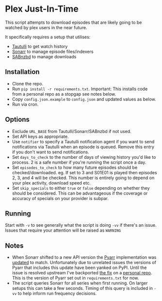 # Plex Just-In-Time

This script attempts to download episodes that are likely going to be watched by plex users in the near future.

It specifically requires a setup that utilises:
* [Tautulli](https://github.com/Tautulli/Tautulli) to get watch history
* [Sonarr](https://github.com/Sonarr/Sonarr) to manage episode files/indexers
* [SABnzbd](https://github.com/sabnzbd/sabnzbd) to manage downloads

## Installation

* Clone the repo.
* Run `pip install -r requirements.txt`. Important: This installs code from a personal repo as a stopgap see notes below.
* Copy `config.json.example` to `config.json` and updated values as below.
* Run via cron.

## Options

* Exclude `URL_BASE` from Tautulli/Sonarr/SABnzbd if not used.
* Set API keys as appropriate.
* Use `notifier` to specify a Tautulli notification agent if you want to send notifications via Tautulli when an episode is queued. Remove this entry if you don't want to send notifications.
* Set `days_to_check` to the number of days of viewing history you'd like to process. 2 is a safe number if you're running the script once a day.
* Set `episodes_to_check` to how many future episodes should be checked/downloaded. eg. If set to 3 and S01E01 is played then episodes 2, 3, and 4 will be checked. This number is entirely going to depend on your plex activity, download speed etc.
* Set `skip_specials` to either `true` or `false` depending on whether they should be considered. This can be advantageous if the coverage or accuracy of specials on your provider is subpar.

## Running

Start with `-v` to see generally what the script is doing `-vv` if there's an issue. Issues that require your attention will be raised as `WARNING`

## Notes

* When Sonarr shifted to a new API version the [Pyarr](https://github.com/totaldebug/pyarr) implementation was [updated](https://github.com/totaldebug/pyarr/issues/108) to match. Unfortunately due to unrelated issues the versions of Pyarr that includes this update have been yanked on PyPI. Until the issue is resolved upstream I've backported [the fix](https://github.com/totaldebug/pyarr/compare/v3.1.3...FletcherAU:pyarr:backport-upd_episode) on a [personal repo](https://github.com/FletcherAU/pyarr/tree/backport-upd_episode). This is the version of Pyarr set out in `requirements.txt` for now.
* The script queries Sonarr for all series when first running. On larger setups this can take a few seconds. Timing of this query is included in `-vv` to help inform run frequency decisions.
